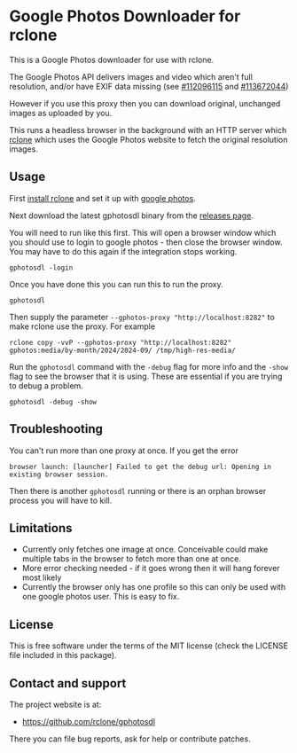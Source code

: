 # Google Photos Downloader for rclone

This is a Google Photos downloader for use with rclone.

The Google Photos API delivers images and video which aren't full resolution, and/or have EXIF data missing (see [#112096115](https://issuetracker.google.com/issues/112096115) and [#113672044](https://issuetracker.google.com/issues/113672044))

However if you use this proxy then you can download original, unchanged images as uploaded by you.

This runs a headless browser in the background with an HTTP server which [rclone](https://rclone.org) which uses the Google Photos website to fetch the original resolution images.

## Usage

First [install rclone](https://rclone.org/install/) and set it up with [google photos](https://rclone.org/googlephotos/).

Next download the latest gphotosdl binary from the [releases page](https://github.com/rclone/gphotosdl/releases/latest).

You will need to run like this first. This will open a browser window which you should use to login to google photos - then close the browser window. You may have to do this again if the integration stops working.

    gphotosdl -login

Once you have done this you can run this to run the proxy.

    gphotosdl

Then supply the parameter `--gphotos-proxy "http://localhost:8282"` to make rclone use the proxy. For example

    rclone copy -vvP --gphotos-proxy "http://localhost:8282" gphotos:media/by-month/2024/2024-09/ /tmp/high-res-media/

Run the `gphotosdl` command with the `-debug` flag for more info and the `-show` flag to see the browser that it is using. These are essential if you are trying to debug a problem.

    gphotosdl -debug -show

## Troubleshooting

You can't run more than one proxy at once. If you get the error 

    browser launch: [launcher] Failed to get the debug url: Opening in existing browser session.

Then there is another `gphotosdl` running or there is an orphan browser process you will have to kill.

## Limitations

- Currently only fetches one image at once. Conceivable could make multiple tabs in the browser to fetch more than one at once.
- More error checking needed - if it goes wrong then it will hang forever most likely
- Currently the browser only has one profile so this can only be used with one google photos user. This is easy to fix.

## License

This is free software under the terms of the MIT license (check the LICENSE file included in this package).

## Contact and support

The project website is at:

- https://github.com/rclone/gphotosdl

There you can file bug reports, ask for help or contribute patches.
